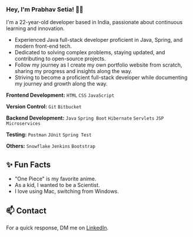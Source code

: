 ### Hey, I'm Prabhav Setia! 👋🏼
I'm a 22-year-old developer based in India, passionate about continuous learning and innovation.

- Experienced Java full-stack developer proficient in Java, Spring, and modern front-end tech.
- Dedicated to solving complex problems, staying updated, and contributing to open-source projects.
- Follow my journey as I create my own portfolio website from scratch, sharing my progress and insights along the way.
- Striving to become a proficient full-stack developer while documenting my journey and growth along the way.

**Frontend Development:** `HTML` `CSS` `JavaScript` 

**Version Control:** `Git` `Bitbucket`

**Backend Development:** `Java` `Spring Boot` `Hibernate` `Servlets` `JSP` `Microservices` 

**Testing:**  `Postman` `JUnit` `Spring Test`

**Others:** `Snowflake` `Jenkins` `Bootstrap`

## ✨ Fun Facts

- "One Piece" is my favorite anime.
- As a kid, I wanted to be a Scientist.
- I love using Mac, switching from Windows.
  
## 📫 Contact

 For a quick response, DM me on [LinkedIn](https://www.linkedin.com/in/prabhavsetia/).




<!--
**prabhavsetia/prabhavsetia** is a ✨ _special_ ✨ repository because its `README.md` (this file) appears on your GitHub profile.

Here are some ideas to get you started:

- 🔭 I’m currently working on ...
- 🌱 I’m currently learning ...
- 👯 I’m looking to collaborate on ...
- 🤔 I’m looking for help with ...
- 💬 Ask me about ...
- 📫 How to reach me: ...
- 😄 Pronouns: ...
- ⚡ Fun fact: ...
-->
